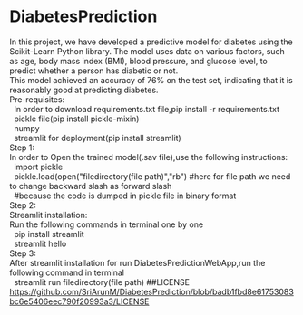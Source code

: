 
# DiabetesPrediction
In this project, we have developed a predictive model for diabetes using the Scikit-Learn Python library. The model uses data on various factors, such as age, body mass index (BMI), blood pressure, and glucose level, to predict whether a person has diabetic or not.\
This model achieved an accuracy of 76% on the test set, indicating that it is reasonably good at predicting diabetes.\
Pre-requisites:\
&nbsp; In order to download requirements.txt file,pip install -r requirements.txt\
&nbsp;  pickle file(pip install pickle-mixin)\
&nbsp;  numpy\
&nbsp;  streamlit for deployment(pip install streamlit)\
Step 1:\
In order to Open the trained model(.sav file),use the following instructions:\
&nbsp;    import pickle\
&nbsp;    pickle.load(open("filedirectory(file path)","rb") #here for file path we need to change backward slash as forward slash\
&nbsp;    #because the code is dumped in pickle file in binary format\
Step 2:\
Streamlit installation:\
Run the following commands in terminal one by one\
&nbsp;  pip install streamlit\
&nbsp;  streamlit hello\
Step 3:\
After streamlit installation for run DiabetesPredictionWebApp,run the following command in terminal\
&nbsp;   streamlit run filedirectory(file path)
##LICENSE
https://github.com/SriArunM/DiabetesPrediction/blob/badb1fbd8e61753083bc6e5406eec790f20993a3/LICENSE
  
               
